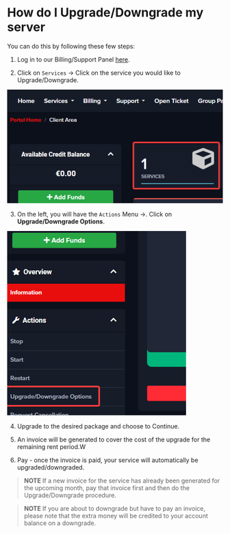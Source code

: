# How do I Upgrade/Downgrade my server

You can do this by following these few steps:

1. Log in to our Billing/Support Panel [here](https://clients.fragnet.net/login).

2. Click on ```Services``` → Click on the service you would like to Upgrade/Downgrade.

![Services](images/services.png)

3. On the left, you will have the ```Actions``` Menu →. Click on **Upgrade/Downgrade Options**.

![Upgrade/Downgrade options](images/upgrade-downgrade-options.png)

4. Upgrade to the desired package and choose to Continue.

5. An invoice will be generated to cover the cost of the upgrade for the remaining rent period.W

6. Pay - once the invoice is paid, your service will automatically be upgraded/downgraded.

> **NOTE** If a new invoice for the service has already been generated for the upcoming month, pay that invoice first and then do the Upgrade/Downgrade procedure.

> **NOTE** If you are about to downgrade but have to pay an invoice, please note that the extra money will be credited to your account balance on a downgrade.